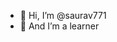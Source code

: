 - 👋 Hi, I’m @saurav771
- 👀 And I’m a learner

<!---
saurav771/saurav771 is a ✨ special ✨ repository because its `README.md` (this file) appears on your GitHub profile.
You can click the Preview link to take a look at your changes.
--->
